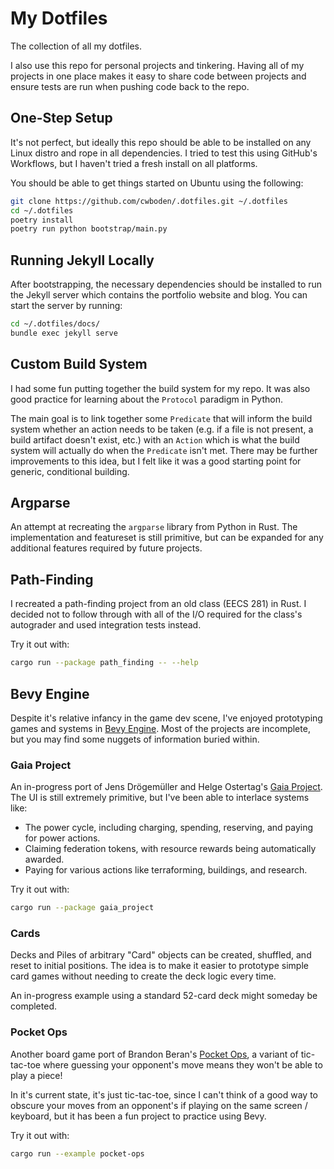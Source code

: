 # My Dotfiles
The collection of all my dotfiles.

I also use this repo for personal projects and tinkering. Having all of my projects in one place
makes it easy to share code between projects and ensure tests are run when pushing code back to the
repo.

## One-Step Setup
It's not perfect, but ideally this repo should be able to be installed on any Linux distro and rope
in all dependencies. I tried to test this using GitHub's Workflows, but I haven't tried a fresh
install on all platforms.

You should be able to get things started on Ubuntu using the following:

```sh
git clone https://github.com/cwboden/.dotfiles.git ~/.dotfiles
cd ~/.dotfiles
poetry install
poetry run python bootstrap/main.py
```

## Running Jekyll Locally
After bootstrapping, the necessary dependencies should be installed to run the Jekyll server which
contains the portfolio website and blog. You can start the server by running:

```sh
cd ~/.dotfiles/docs/
bundle exec jekyll serve
```

## Custom Build System
I had some fun putting together the build system for my repo.  It was also good practice for
learning about the `Protocol` paradigm in Python.

The main goal is to link together some `Predicate` that will inform the build system whether an
action needs to be taken (e.g. if a file is not present, a build artifact doesn't exist, etc.) with
an `Action` which is what the build system will actually do when the `Predicate` isn't met. There
may be further improvements to this idea, but I felt like it was a good starting point for generic,
conditional building.

## Argparse
An attempt at recreating the `argparse` library from Python in Rust. The implementation and
featureset is still primitive, but can be expanded for any additional features required by future
projects.

## Path-Finding
I recreated a path-finding project from an old class (EECS 281) in Rust. I decided not to follow
through with all of the I/O required for the class's autograder and used integration tests instead.

Try it out with:

```sh
cargo run --package path_finding -- --help
```

## Bevy Engine
Despite it's relative infancy in the game dev scene, I've enjoyed prototyping games and systems in
[Bevy Engine](https://bevyengine.org/). Most of the projects are incomplete, but you may find some
nuggets of information buried within.

### Gaia Project
An in-progress port of Jens Drögemüller and Helge Ostertag's [Gaia
Project](https://boardgamegeek.com/boardgame/220308/gaia-project). The UI is still extremely
primitive, but I've been able to interlace systems like:
 - The power cycle, including charging, spending, reserving, and paying for power actions.
 - Claiming federation tokens, with resource rewards being automatically awarded.
 - Paying for various actions like terraforming, buildings, and research.

Try it out with:

```sh
cargo run --package gaia_project
```

### Cards
Decks and Piles of arbitrary "Card" objects can be created, shuffled, and reset to initial
positions. The idea is to make it easier to prototype simple card games without needing to create
the deck logic every time.

An in-progress example using a standard 52-card deck might someday be completed.

### Pocket Ops
Another board game port of Brandon Beran's [Pocket
Ops](https://boardgamegeek.com/boardgame/216234/pocket-ops), a variant of tic-tac-toe where guessing
your opponent's move means they won't be able to play a piece!

In it's current state, it's just tic-tac-toe, since I can't think of a good way to obscure your
moves from an opponent's if playing on the same screen / keyboard, but it has been a fun project to
practice using Bevy.

Try it out with:

```sh
cargo run --example pocket-ops
```
